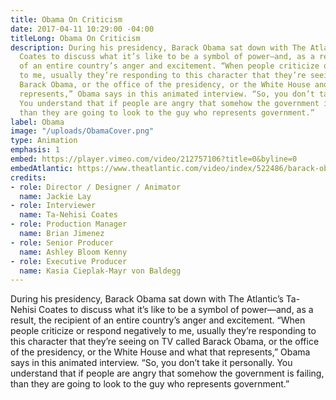 ```yaml
---
title: Obama On Criticism
date: 2017-04-11 10:29:00 -04:00
titleLong: Obama On Criticism
description: During his presidency, Barack Obama sat down with The Atlantic’s Ta-Nehisi
  Coates to discuss what it’s like to be a symbol of power—and, as a result, the recipient
  of an entire country’s anger and excitement. “When people criticize or respond negatively
  to me, usually they’re responding to this character that they’re seeing on TV called
  Barack Obama, or the office of the presidency, or the White House and what that
  represents,” Obama says in this animated interview. “So, you don’t take it personally.
  You understand that if people are angry that somehow the government is failing,
  than they are going to look to the guy who represents government.”
label: Obama
image: "/uploads/ObamaCover.png"
type: Animation
emphasis: 1
embed: https://player.vimeo.com/video/212757106?title=0&byline=0
embedAtlantic: https://www.theatlantic.com/video/index/522486/barack-obama-on-criticism-and-fervor/
credits:
- role: Director / Designer / Animator
  name: Jackie Lay
- role: Interviewer
  name: Ta-Nehisi Coates
- role: Production Manager
  name: Brian Jimenez
- role: Senior Producer
  name: Ashley Bloom Kenny
- role: Executive Producer
  name: Kasia Cieplak-Mayr von Baldegg
---
```


During his presidency, Barack Obama sat down with The Atlantic’s Ta-Nehisi Coates to discuss what it’s like to be a symbol of power—and, as a result, the recipient of an entire country’s anger and excitement. “When people criticize or respond negatively to me, usually they’re responding to this character that they’re seeing on TV called Barack Obama, or the office of the presidency, or the White House and what that represents,” Obama says in this animated interview. “So, you don’t take it personally. You understand that if people are angry that somehow the government is failing, than they are going to look to the guy who represents government.”